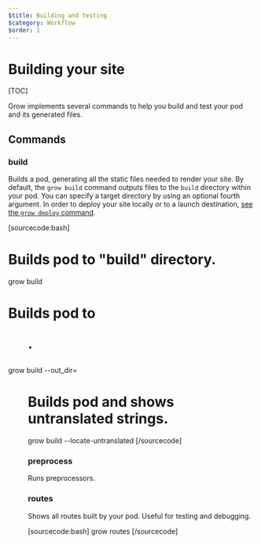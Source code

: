 ```yaml
---
$title: Building and testing
$category: Workflow
$order: 1
---
```

# Building your site

[TOC]

Grow implements several commands to help you build and test your pod and its generated files.

## Commands

### build

Builds a pod, generating all the static files needed to render your site. By default, the `grow build` command outputs files to the `build` directory within your pod. You can specify a target directory by using an optional fourth argument. In order to deploy your site locally or to a launch destination, [see the `grow deploy` command]([url('/content/docs/deployment.md')]).

[sourcecode:bash]
# Builds pod to "build" directory.
grow build

# Builds pod to <dir>.
grow build --out_dir=<dir>

# Builds pod and shows untranslated strings.
grow build --locate-untranslated
[/sourcecode]

### preprocess

Runs preprocessors.

### routes

Shows all routes built by your pod. Useful for testing and debugging.

[sourcecode:bash]
grow routes
[/sourcecode]
